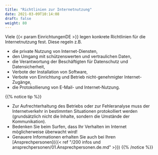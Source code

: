 ```yaml
---
title: "Richtlinien zur Internetnutzung"
date: 2021-03-09T10:14:08
draft: false
weight: 80
---
```

Viele {{< param EinrichtungenDE >}} legen konkrete Richtlinien für die Internetnutzung fest. Diese regeln z.B.

- die private Nutzung von Internet-Diensten,
- den Umgang mit schützenswerten und vertraulichen Daten,
- die Verantwortung der Beschäftigten für Datenschutz und Datensicherheit,
- Verbote der Installation von Software,
- Verbote von Einrichtung und Betrieb nicht-genehmigter Internet-Zugänge,
- die Protokollierung von E-Mail- und Internet-Nutzung.

{{% notice tip %}}

- Zur Aufrechterhaltung des Betriebs oder zur Fehleranalyse muss der Internetverkehr in bestimmten Situationen protokolliert werden (grundsätzlich nicht die Inhalte, sondern die Umstände der Kommunikation).
- Bedenken Sie beim Surfen, dass Ihr Verhalten im Internet möglicherweise überwacht wird!
- Genauere Informationen erhalten Sie auch bei Ihren [Ansprechpersonen]({{< ref "/200 infos und ansprechpersonen/01.Ansprechpersonen.de.md" >}})
{{% /notice %}}

